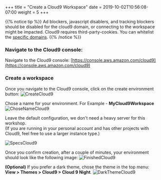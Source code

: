 +++
title = "Create a Cloud9 Workspace"
date = 2019-10-02T10:56:08-07:00
weight = 5
+++

{{% notice tip %}}
Ad blockers, javascript disablers, and tracking blockers should be disabled for
the cloud9 domain, or connecting to the workspace might be impacted.
Cloud9 requires third-party-cookies. You can whitelist the [specific domains]( https://docs.aws.amazon.com/cloud9/latest/user-guide/troubleshooting.html#troubleshooting-env-loading).
{{% /notice %}}

### Navigate to the Cloud9 console:

Navigate to the Cloud9 console: [https://console.aws.amazon.com/cloud9](https://console.aws.amazon.com/cloud9)

### Create a workspace

Once you navigate to the Cloud9 console, click on the create environment button:
![CreateCloud9](/images/screenshot-cloud9-1.png)

Chose a name for your environment. For Example - **MyCloud9Workspace**
![ChoseNameCloud9](/images/screenshot-cloud9-2.png)

Leave the default configuration, we don't need a heavy server for this workshop.                                
(If you are running in your personal account and has other projects with Cloud9, feel free to use a larger instance type.)

![SpecsCloud9](/images/screenshot-cloud9-3.png)

Once you confirm creation, after a couple of minutes, your environment should look like the following image:
![FinishedCloud9](/images/screenshot-cloud9-4.png)

**(Optional)** If you prefer a dark theme, chose the theme in the top menu: **View > Themes > Cloud9 > Cloud 9 Night**.
![DarkThemeCloud9](/images/screenshot-cloud9-5.png)